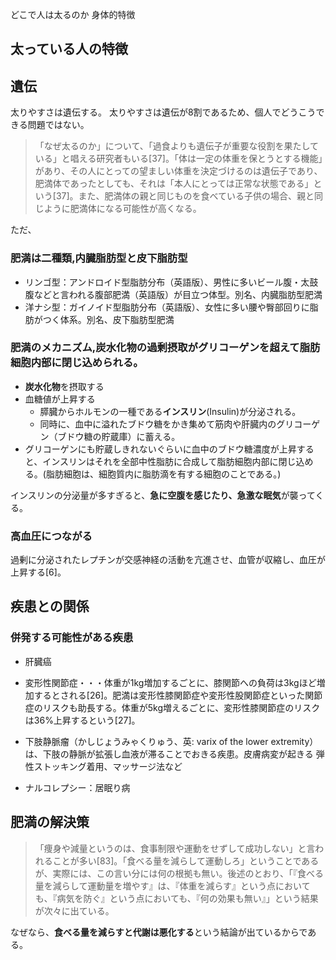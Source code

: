 ﻿どこで人は太るのか
身体的特徴





## 太っている人の特徴


## 遺伝

太りやすさは遺伝する。
太りやすさは遺伝が8割であるため、個人でどうこうできる問題ではない。

> 「なぜ太るのか」について、「過食よりも遺伝子が重要な役割を果たしている」と唱える研究者もいる[37]。「体は一定の体重を保とうとする機能」があり、その人にとっての望ましい体重を決定づけるのは遺伝子であり、肥満体であったとしても、それは「本人にとっては正常な状態である」という[37]。また、肥満体の親と同じものを食べている子供の場合、親と同じように肥満体になる可能性が高くなる。

ただ、



### 肥満は二種類,内臓脂肪型と皮下脂肪型

- リンゴ型：アンドロイド型脂肪分布（英語版）、男性に多いビール腹・太鼓腹などと言われる腹部肥満（英語版）が目立つ体型。別名、内臓脂肪型肥満
- 洋ナシ型：ガイノイド型脂肪分布（英語版）、女性に多い腰や臀部回りに脂肪がつく体系。別名、皮下脂肪型肥満



### 肥満のメカニズム,炭水化物の過剰摂取がグリコーゲンを超えて脂肪細胞内部に閉じ込められる。

- **炭水化物**を摂取する
- 血糖値が上昇する
    - 膵臓からホルモンの一種である**インスリン**(Insulin)が分泌される。
    - 同時に、血中に溢れたブドウ糖をかき集めて筋肉や肝臓内のグリコーゲン（ブドウ糖の貯蔵庫）に蓄える。
- グリコーゲンにも貯蔵しきれないぐらいに血中のブドウ糖濃度が上昇すると、インスリンはそれを全部中性脂肪に合成して脂肪細胞内部に閉じ込める。(脂肪細胞は、細胞質内に脂肪滴を有する細胞のことである。)

インスリンの分泌量が多すぎると、**急に空腹を感じたり、急激な眠気**が襲ってくる。


### 高血圧につながる

過剰に分泌されたレプチンが交感神経の活動を亢進させ、血管が収縮し、血圧が上昇する[6]。



## 疾患との関係

### 併発する可能性がある疾患

- 肝臓癌

- 変形性関節症・・・体重が1kg増加するごとに、膝関節への負荷は3kgほど増加するとされる[26]。肥満は変形性膝関節症や変形性股関節症といった関節症のリスクも助長する。体重が5kg増えるごとに、変形性膝関節症のリスクは36%上昇するという[27]。

- 下肢静脈瘤（かしじょうみゃくりゅう、英: varix of the lower extremity）は、下肢の静脈が拡張し血液が滞ることでおきる疾患。皮膚病変が起きる
弾性ストッキング着用、マッサージ法など

- ナルコレプシー：居眠り病





## 肥満の解決策

> 「痩身や減量というのは、食事制限や運動をせずして成功しない」と言われることが多い[83]。「食べる量を減らして運動しろ」ということであるが、実際には、この言い分には何の根拠も無い。後述のとおり、「『食べる量を減らして運動量を増やす』は、『体重を減らす』という点においても、『病気を防ぐ』という点においても、『何の効果も無い』」という結果が次々に出ている。

なぜなら、**食べる量を減らすと代謝は悪化する**という結論が出ているからである。





